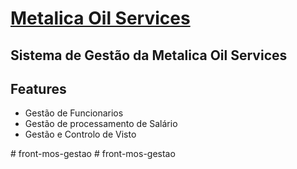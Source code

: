 <h1><a href="https://mos.com/">Metalica Oil Services</a></h1>
<h2>
  Sistema de Gestão da Metalica Oil Services
</h2>

<h2>Features</h2>

<ul>
  <li>Gestão de Funcionarios</li>
  <li>Gestão de processamento de Salário</li>
  <li>Gestão e Controlo de Visto</li>
</ul>#   f r o n t - m o s - g e s t a o  
 #   f r o n t - m o s - g e s t a o  
 